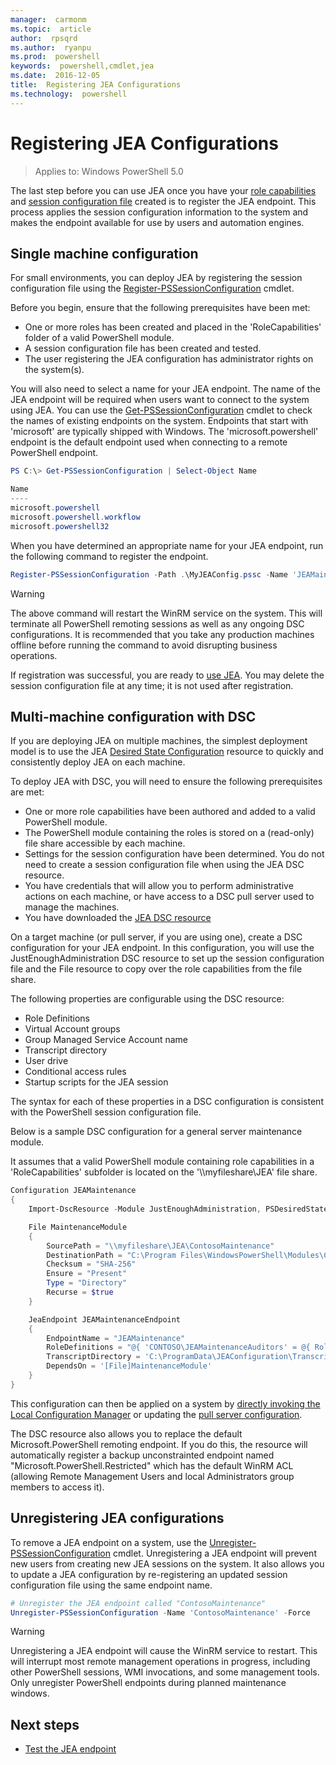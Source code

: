 ```yaml
---
manager:  carmonm
ms.topic:  article
author:  rpsqrd
ms.author:  ryanpu
ms.prod:  powershell
keywords:  powershell,cmdlet,jea
ms.date:  2016-12-05
title:  Registering JEA Configurations
ms.technology:  powershell
---
```


# Registering JEA Configurations

> Applies to: Windows PowerShell 5.0

The last step before you can use JEA once you have your [role capabilities](role-capabilities.md) and [session configuration file](session-configurations.md) created is to register the JEA endpoint.
This process applies the session configuration information to the system and makes the endpoint available for use by users and automation engines.

## Single machine configuration

For small environments, you can deploy JEA by registering the session configuration file using the [Register-PSSessionConfiguration](https://msdn.microsoft.com/en-us/powershell/reference/5.1/microsoft.powershell.core/register-pssessionconfiguration) cmdlet.

Before you begin, ensure that the following prerequisites have been met:
- One or more roles has been created and placed in the 'RoleCapabilities' folder of a valid PowerShell module.
- A session configuration file has been created and tested.
- The user registering the JEA configuration has administrator rights on the system(s).

You will also need to select a name for your JEA endpoint.
The name of the JEA endpoint will be required when users want to connect to the system using JEA.
You can use the [Get-PSSessionConfiguration](https://msdn.microsoft.com/en-us/powershell/reference/5.1/microsoft.powershell.core/get-pssessionconfiguration) cmdlet to check the names of existing endpoints on the system.
Endpoints that start with 'microsoft' are typically shipped with Windows.
The 'microsoft.powershell' endpoint is the default endpoint used when connecting to a remote PowerShell endpoint.

```powershell
PS C:\> Get-PSSessionConfiguration | Select-Object Name

Name
----
microsoft.powershell
microsoft.powershell.workflow
microsoft.powershell32
```

When you have determined an appropriate name for your JEA endpoint, run the following command to register the endpoint.

```powershell
Register-PSSessionConfiguration -Path .\MyJEAConfig.pssc -Name 'JEAMaintenance' -Force
```

> [!WARNING]
> The above command will restart the WinRM service on the system.
> This will terminate all PowerShell remoting sessions as well as any ongoing DSC configurations.
> It is recommended that you take any production machines offline before running the command to avoid disrupting business operations.

If registration was successful, you are ready to [use JEA](using-jea.md).
You may delete the session configuration file at any time; it is not used after registration.

## Multi-machine configuration with DSC

If you are deploying JEA on multiple machines, the simplest deployment model is to use the JEA [Desired State Configuration](https://msdn.microsoft.com/en-us/powershell/dsc/overview) resource to quickly and consistently deploy JEA on each machine.

To deploy JEA with DSC, you will need to ensure the following prerequisites are met:
- One or more role capabilities have been authored and added to a valid PowerShell module.
- The PowerShell module containing the roles is stored on a (read-only) file share accessible by each machine.
- Settings for the session configuration have been determined. You do not need to create a session configuration file when using the JEA DSC resource.
- You have credentials that will allow you to perform administrative actions on each machine, or have access to a DSC pull server used to manage the machines.
- You have downloaded the [JEA DSC resource](https://github.com/PowerShell/JEA/tree/master/DSC%20Resource)

On a target machine (or pull server, if you are using one), create a DSC configuration for your JEA endpoint.
In this configuration, you will use the JustEnoughAdministration DSC resource to set up the session configuration file and the File resource to copy over the role capabilities from the file share.

The following properties are configurable using the DSC resource:
- Role Definitions
- Virtual Account groups
- Group Managed Service Account name
- Transcript directory
- User drive
- Conditional access rules
- Startup scripts for the JEA session

The syntax for each of these properties in a DSC configuration is consistent with the PowerShell session configuration file.

Below is a sample DSC configuration for a general server maintenance module.

It assumes that a valid PowerShell module containing role capabilities in a 'RoleCapabilities' subfolder is located on the '\\\\myfileshare\\JEA' file share.


```powershell
Configuration JEAMaintenance
{
    Import-DscResource -Module JustEnoughAdministration, PSDesiredStateConfiguration

    File MaintenanceModule
    {
        SourcePath = "\\myfileshare\JEA\ContosoMaintenance"
        DestinationPath = "C:\Program Files\WindowsPowerShell\Modules\ContosoMaintenance"
        Checksum = "SHA-256"
        Ensure = "Present"
        Type = "Directory"
        Recurse = $true
    }

    JeaEndpoint JEAMaintenanceEndpoint
    {
        EndpointName = "JEAMaintenance"
        RoleDefinitions = "@{ 'CONTOSO\JEAMaintenanceAuditors' = @{ RoleCapabilities = 'GeneralServerMaintenance-Audit' }; 'CONTOSO\JEAMaintenanceAdmins' = @{ RoleCapabilities = 'GeneralServerMaintenance-Audit', 'GeneralServerMaintenance-Admin' } }"
        TranscriptDirectory = 'C:\ProgramData\JEAConfiguration\Transcripts'
        DependsOn = '[File]MaintenanceModule'
    }
}
```

This configuration can then be applied on a system by [directly invoking the Local Configuration Manager](https://msdn.microsoft.com/en-us/powershell/dsc/metaconfig) or updating the [pull server configuration](https://msdn.microsoft.com/en-us/powershell/dsc/pullserver).

The DSC resource also allows you to replace the default Microsoft.PowerShell remoting endpoint.
If you do this, the resource will automatically register a backup unconstrainted endpoint named "Microsoft.PowerShell.Restricted" which has the default WinRM ACL (allowing Remote Management Users and local Administrators group members to access it).

## Unregistering JEA configurations

To remove a JEA endpoint on a system, use the [Unregister-PSSessionConfiguration](https://msdn.microsoft.com/powershell/reference/5.1/microsoft.powershell.core/Unregister-PSSessionConfiguration) cmdlet.
Unregistering a JEA endpoint will prevent new users from creating new JEA sessions on the system.
It also allows you to update a JEA configuration by re-registering an updated session configuration file using the same endpoint name.

```powershell
# Unregister the JEA endpoint called "ContosoMaintenance"
Unregister-PSSessionConfiguration -Name 'ContosoMaintenance' -Force
```

> [!WARNING]
> Unregistering a JEA endpoint will cause the WinRM service to restart.
> This will interrupt most remote management operations in progress, including other PowerShell sessions, WMI invocations, and some management tools.
> Only unregister PowerShell endpoints during planned maintenance windows.

## Next steps

- [Test the JEA endpoint](using-jea.md)
